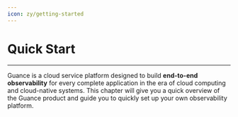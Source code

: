 ```yaml
---
icon: zy/getting-started
---
```


# Quick Start
---

Guance is a cloud service platform designed to build **end-to-end observability** for every complete application in the era of cloud computing and cloud-native systems. This chapter will give you a quick overview of the Guance product and guide you to quickly set up your own observability platform.


<!--

<br/>

<div class="grid cards" markdown>

-   :material-view-quilt:{ .lg .middle } __Product Overview__

    ---

    Includes contents such as [Product Overview](./product-introduction/index.md), [Glossary](./product-introduction/glossary.md), [Customer Value](./product-introduction/customer-value.md).

    <br/>
    [**:octicons-arrow-right-24: More**](./product-introduction/index.md)


-   :material-compass:{ .lg .middle } __Function Guide__

    ---

    Introduces more functional operation skills, including [Explorer](./function-details/explorer-search.md), [Dashboards](../scene/dashboard/index.md), [Snapshots](./function-details/snapshot.md), etc.

    <br/>
    [**:octicons-arrow-right-24: More**](./function-details/explorer-search.md)


</div>

-->